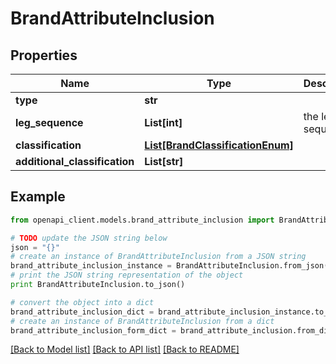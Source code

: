# BrandAttributeInclusion


## Properties
Name | Type | Description | Notes
------------ | ------------- | ------------- | -------------
**type** | **str** |  | [optional] 
**leg_sequence** | **List[int]** | the leg sequence | [optional] 
**classification** | [**List[BrandClassificationEnum]**](BrandClassificationEnum.md) |  | [optional] 
**additional_classification** | **List[str]** |  | [optional] 

## Example

```python
from openapi_client.models.brand_attribute_inclusion import BrandAttributeInclusion

# TODO update the JSON string below
json = "{}"
# create an instance of BrandAttributeInclusion from a JSON string
brand_attribute_inclusion_instance = BrandAttributeInclusion.from_json(json)
# print the JSON string representation of the object
print BrandAttributeInclusion.to_json()

# convert the object into a dict
brand_attribute_inclusion_dict = brand_attribute_inclusion_instance.to_dict()
# create an instance of BrandAttributeInclusion from a dict
brand_attribute_inclusion_form_dict = brand_attribute_inclusion.from_dict(brand_attribute_inclusion_dict)
```
[[Back to Model list]](../README.md#documentation-for-models) [[Back to API list]](../README.md#documentation-for-api-endpoints) [[Back to README]](../README.md)


